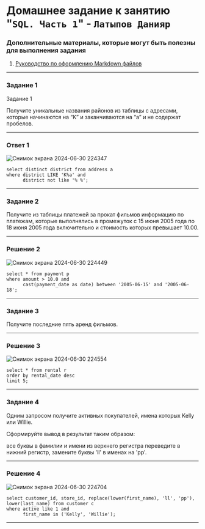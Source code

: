 # Домашнее задание к занятию "`SQL. Часть 1`" - `Латыпов Данияр`

   
### Дополнительные материалы, которые могут быть полезны для выполнения задания

1. [Руководство по оформлению Markdown файлов](https://gist.github.com/Jekins/2bf2d0638163f1294637#Code)

---

### Задание 1  

Задание 1

Получите уникальные названия районов из таблицы с адресами, которые начинаются на “K” и заканчиваются на “a” и не содержат пробелов.

---

### Ответ 1

![Снимок экрана 2024-06-30 224347](https://github.com/ka3-14bara/12-03-sdb/assets/142439642/3369dc39-832a-4761-adeb-74661fe9887d)

```
select distinct district from address a 
where district LIKE 'K%a' and 
	  district not like '% %';
```

---

### Задание 2 

Получите из таблицы платежей за прокат фильмов информацию по платежам, которые выполнялись в промежуток с 15 июня 2005 года по 18 июня 2005 года включительно и стоимость которых превышает 10.00.

---
### Решение 2

![Снимок экрана 2024-06-30 224449](https://github.com/ka3-14bara/12-03-sdb/assets/142439642/b1e2c32b-cbf8-44d0-952e-7256195b5883)

```
select * from payment p 
where amount > 10.0 and 
	  cast(payment_date as date) between '2005-06-15' and '2005-06-18';
```

---

### Задание 3

Получите последние пять аренд фильмов.

---

### Решение 3

![Снимок экрана 2024-06-30 224554](https://github.com/ka3-14bara/12-03-sdb/assets/142439642/263da87d-9ae6-4724-a68e-8aac5c86e7e7)

```
select * from rental r 
order by rental_date desc 
limit 5;
```

---

### Задание 4

Одним запросом получите активных покупателей, имена которых Kelly или Willie.

Сформируйте вывод в результат таким образом:

все буквы в фамилии и имени из верхнего регистра переведите в нижний регистр,
замените буквы 'll' в именах на 'pp'.

---

### Решение 4

![Снимок экрана 2024-06-30 224704](https://github.com/ka3-14bara/12-03-sdb/assets/142439642/1cc215eb-a333-4126-b5bf-3141d4c08d79)

```
select customer_id, store_id, replace(lower(first_name), 'll', 'pp'), lower(last_name) from customer c 
where active like 1 and 
	  first_name in ('Kelly', 'Willie');
```

---

